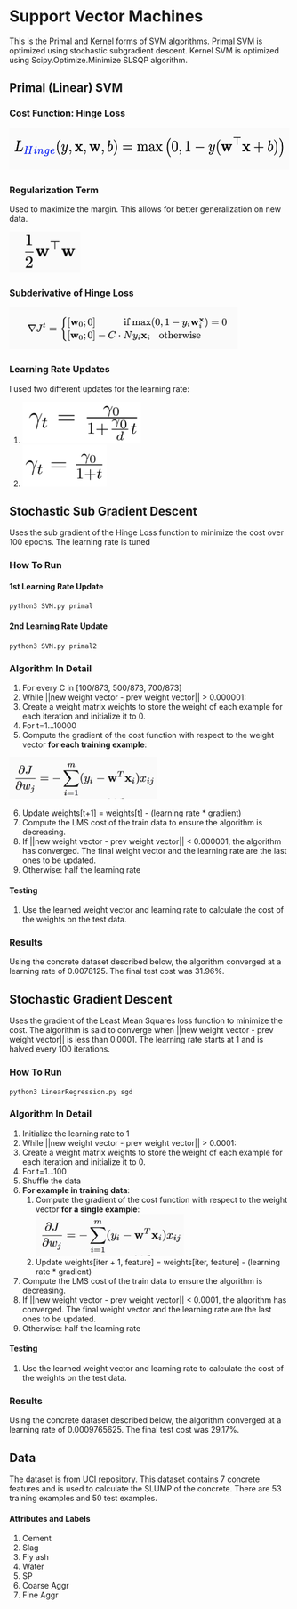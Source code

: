 # Support Vector Machines
This is the Primal and Kernel forms of SVM algorithms. Primal SVM is optimized using stochastic subgradient descent. Kernel SVM is optimized using Scipy.Optimize.Minimize SLSQP algorithm.

## Primal (Linear) SVM
### Cost Function: Hinge Loss
<img src="https://github.com/solosoren/CS5350-MachineLearning/blob/master/SVM/Images/HingeLoss.png" height="75">  

### Regularization Term
Used to maximize the margin. This allows for better generalization on new data.

<img src="https://github.com/solosoren/CS5350-MachineLearning/blob/master/SVM/Images/Regularization.png" height="75">

### Subderivative of Hinge Loss  
<img src="https://github.com/solosoren/CS5350-MachineLearning/blob/master/SVM/Images/HingeSubderivative.png" height="75">


### Learning Rate Updates
I used two different updates for the learning rate:
1. <img src="https://github.com/solosoren/CS5350-MachineLearning/blob/master/SVM/Images/GammaUpdate1.png" height="75">
2. <img src="https://github.com/solosoren/CS5350-MachineLearning/blob/master/SVM/Images/GammaUpdate2.png" height="75">


## Stochastic Sub Gradient Descent
Uses the sub gradient of the Hinge Loss function to minimize the cost over 100 epochs. The learning rate is tuned 
### How To Run
#### 1st Learning Rate Update
```
python3 SVM.py primal
```
#### 2nd Learning Rate Update
```
python3 SVM.py primal2
```

### Algorithm In Detail
1. For every C in [100/873, 500/873, 700/873]
2. While ||new weight vector - prev weight vector|| > 0.000001:
3. Create a weight matrix weights to store the weight of each example for each iteration and initialize it to 0.
4. For t=1...10000
5. Compute the gradient of the cost function with respect to the weight vector **for each training example**:
<img src="https://github.com/solosoren/CS5350-MachineLearning/blob/master/LinearRegression/Images/Gradient.png" height="75">  

6. Update weights[t+1] = weights[t] - (learning rate * gradient)
7. Compute the LMS cost of the train data to ensure the algorithm is decreasing.
8. If ||new weight vector - prev weight vector|| < 0.000001, the algorithm has converged. The final weight vector and the learning rate are the last ones to be updated.
9. Otherwise: half the learning rate
#### Testing
1. Use the learned weight vector and learning rate to calculate the cost of the weights on the test data.

### Results
Using the concrete dataset described below, the algorithm converged at a learning rate of 0.0078125. The final test cost was 31.96%.

## Stochastic Gradient Descent
Uses the gradient of the Least Mean Squares loss function to minimize the cost. The algorithm is said to converge when ||new weight vector - prev weight vector|| is less than 0.0001. The learning rate starts at 1 and is halved every 100 iterations.
### How To Run
```
python3 LinearRegression.py sgd
```

### Algorithm In Detail
1. Initialize the learning rate to 1
2. While ||new weight vector - prev weight vector|| > 0.0001:
3. Create a weight matrix weights to store the weight of each example for each iteration and initialize it to 0.
4. For t=1...100
5. Shuffle the data
6. **For example in training data**:
    1. Compute the gradient of the cost function with respect to the weight vector **for a single example**:
        <img src="https://github.com/solosoren/CS5350-MachineLearning/blob/master/LinearRegression/Images/Gradient.png" height="75">  
    2. Update weights[iter + 1, feature] = weights[iter, feature] - (learning rate * gradient)
7. Compute the LMS cost of the train data to ensure the algorithm is decreasing.
8. If ||new weight vector - prev weight vector|| < 0.0001, the algorithm has converged. The final weight vector and the learning rate are the last ones to be updated.
9. Otherwise: half the learning rate
#### Testing
1. Use the learned weight vector and learning rate to calculate the cost of the weights on the test data.

### Results
Using the concrete dataset described below, the algorithm converged at a learning rate of 0.0009765625. The final test cost was 29.17%.

## Data
The dataset is from [UCI repository](https://archive.ics.uci.edu/ml/datasets/Concrete+Slump+Test). This dataset contains 7 concrete features and is used to calculate the SLUMP of the concrete. There are 53 training examples and 50 test examples.
#### Attributes and Labels
1. Cement
2. Slag
3. Fly ash
4. Water
5. SP
6. Coarse Aggr
7. Fine Aggr